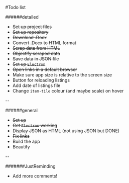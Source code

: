 #Todo list


######detailed
- ~~Set up project files~~
- ~~Set up repository~~
- ~~Download .Docx~~
- ~~Convert .Docx to HTML format~~
- ~~Scrap data from HTML~~ 
- ~~Objectify scraped data~~
- ~~Save data in JSON file~~
- ~~Set up `Electron`~~
- ~~Open links in a default browser~~
- Make sure app size is relative to the screen size
- Button for reloading listings
- Add date of listings file
- Change `item-tile` colour (and maybe scale) on hover

-- 



######general
- ~~Set up~~
- ~~Get `Electron` working~~
- ~~Display JSON as HTML~~ (not using JSON but DONE)
- ~~Fix links~~
- Build the app
- Beautify

--

#######JustReminding
- Add more comments!


